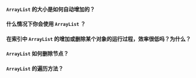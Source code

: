 #### `ArrayList` 的大小是如何自动增加的？

#### 什么情况下你会使用 `ArrayList` ？

#### 在索引中 `ArrayList` 的增加或删除某个对象的运行过程，效率很低吗？为什么？

#### `ArrayList` 如何删除节点？

#### `ArrayList` 的遍历方法？